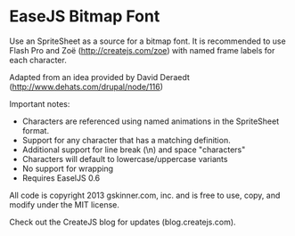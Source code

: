 EaseJS Bitmap Font
=======

Use an SpriteSheet as a source for a bitmap font. It is recommended to use Flash Pro and Zoë (http://createjs.com/zoe) with named frame labels for each character.

Adapted from an idea provided by David Deraedt (http://www.dehats.com/drupal/node/116)

Important notes:
- Characters are referenced using named animations in the SpriteSheet format.
- Support for any character that has a matching definition.
- Additional support for line break (\n) and space "characters"
- Characters will default to lowercase/uppercase variants
- No support for wrapping
- Requires EaselJS 0.6

All code is copyright 2013 gskinner.com, inc. and is free to use, copy, and modify under the MIT license.

Check out the CreateJS blog for updates (blog.createjs.com).